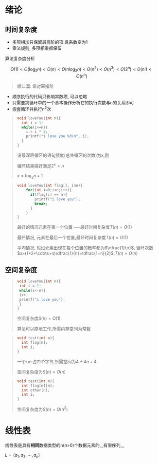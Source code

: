 # 绪论

## 时间复杂度

- 多项相加只保留最高阶的项,且系数变为1
- 乘法规则, 多项相乘都保留

算法复杂度分析

$$
O(1) < O(\log_2{n}) < O(n) < O(n\log_2{n})<O(n^2)<O(n^3)<O(2^n)<O(n!)<O(n^n)
$$

> 顺口溜: 常对幂指阶

- 顺序执行的代码只影响常数项, 可以忽略
- 只需要挑循环中的一个基本操作分析它的执行次数与n的关系即可
- 嵌套循环共执行$n^2$次

>```c
>void loveYou(int n){
>   int i = 1;
>   while(i<=n){
>     i = i * 2;
>     printf("i love you %d\n", i);
>   }
>}
>```
>
>设最深层循环的语句频度(总共循环的次数)为x,则
>
>循环结束搞好满足$2^x>n$
>
>$x=\log_2{n}+1$

> ```c
> void loveYou(int flag[], inn){
>     for(int i=0;i<n;i++){
>       if(flag[i] == n){
>         printf("i love you");
>         break;
>       }
>     }
> }
> ```
>
> 最好的情况元素在第一个位置 —–最好时间复杂度$T(n)=O(1)$
>
> 最怀情况, 元素在最后一个位置,最坏时间复杂度$T(n)=O(1)$
>
> 平均情况, 假设元素出现在每个位置的概率都为$\dfrac{1}{n}$, 循环次数$x=(1+2+\cdots+n)\dfrac{1}{n}=\dfrac{1+n}{2}$,$T(n)= O(n)$

## 空间复杂度

>```c
>void loveYou(int n){
>  int i = 1;
>  while(i<-n){
>  i++;
>  printf("i love you");
>  }
>}
>```
>
>空间复杂度$S(n)=O(1)$
>
>算法可以原地工作,所需内存空间为常数

> ```c
> void test(int n){
>   int flag[n];
>   int i;
> }
> ```
>
> 一个`int`占四个字节,所需空间为$4+4n+4$
>
> 空间复杂度为$S(n)=O(n)$

> ```c
> void test(int n){
>   int flag[n][n];
>   int other[n];
>   int i;
> }
> ```
>
> 空间复杂度为$S(n)=O(n^2)$

# 线性表

线性表是具有**相同**数据类型的n(n>0)个数据元素的__有限序列__

$L=(a_1,a_2,\cdots,a_n)$


